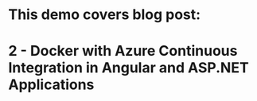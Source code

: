 # This demo covers blog post:  
# 2 - Docker with Azure Continuous Integration in Angular and ASP.NET Applications
